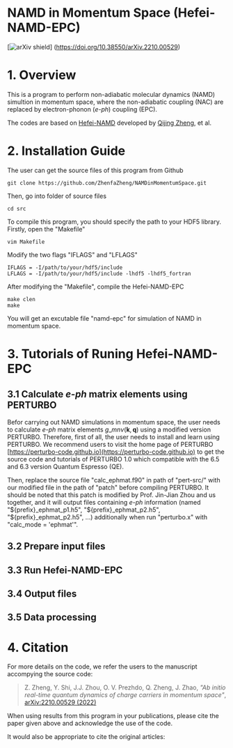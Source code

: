 
# NAMD in Momentum Space (Hefei-NAMD-EPC)

[![arXiv shield](https://img.shields.io/badge/arXiv-2210.00529-red.svg?style=flat)]
(https://doi.org/10.38550/arXiv.2210.00529)

# 1. Overview

This is a program to perform non-adiabatic molecular dynamics (NAMD) simultion
in momentum space, where the non-adiabatic coupling (NAC) are replaced by
electron-phonon (*e-ph*) coupling (EPC).

The codes are based on [Hefei-NAMD](https://github.com/QijingZheng/Hefei-NAMD)
developed by [Qijing Zheng](http://staff.ustc.edu.cn/~zqj), et al.


# 2. Installation Guide

The user can get the source files of this program from Github
```
git clone https://github.com/ZhenfaZheng/NAMDinMomentumSpace.git
```
Then, go into folder of source files
```
cd src
```
To compile this program, you should specify the path to your HDF5 library.
Firstly, open the "Makefile"
```
vim Makefile
```
Modify the two flags "IFLAGS" and "LFLAGS"
```
IFLAGS = -I/path/to/your/hdf5/include
LFLAGS = -I/path/to/your/hdf5/include -lhdf5 -lhdf5_fortran
```
After modifying the "Makefile", compile the Hefei-NAMD-EPC
```
make clen
make
```
You will get an excutable file "namd-epc" for simulation of NAMD in momentum
space.


# 3. Tutorials of Runing Hefei-NAMD-EPC

## 3.1 Calculate *e-ph* matrix elements using PERTURBO

Befor carrying out NAMD simulations in momentum space, the user needs to
calculate *e-ph* matrix elements $g\_{mn\nu}(\mathbf{k}, \mathbf{q})$ using a
modified version PERTURBO. Therefore, first of all, the user needs to install
and learn using PERTURBO. We recommend users to visit the home page of PERTURBO
[https://perturbo-code.github.io](https://perturbo-code.github.io) to get the
source code and tutorials of PERTURBO 1.0 which compatible with the 6.5 and 6.3
version Quantum Espresso (QE).

Then, replace the source file "calc\_ephmat.f90" in path of "pert-src/" with
our modified file in the path of "patch" before compiling PERTURBO. It should
be noted that this patch is modified by Prof. Jin-Jian Zhou and us together,
and it will output files containing *e-ph* information (named
"\${prefix}\_ephmat\_p1.h5", "\${prefix}\_ephmat\_p2.h5",
"\${prefix}\_ephmat\_p2.h5", ...) additionally when run "perturbo.x" with
"calc\_mode = 'ephmat'".

## 3.2 Prepare input files

## 3.3 Run Hefei-NAMD-EPC

## 3.4 Output files

## 3.5 Data processing


# 4. Citation

For more details on the code, we refer the users to the manuscript accompying
the source code:

> Z. Zheng, Y. Shi, J.J. Zhou, O. V. Prezhdo, Q. Zheng, J. Zhao, *"Ab initio
real-time quantum dynamics of charge carriers in momentum space"*,
[arXiv:2210.00529 (2022)](https://doi.org/10.38550/arXiv.2210.00529)

When using results from this program in your publications, please cite the
paper given above and acknowledge the use of the code.

It would also be appropriate to cite the original articles:



